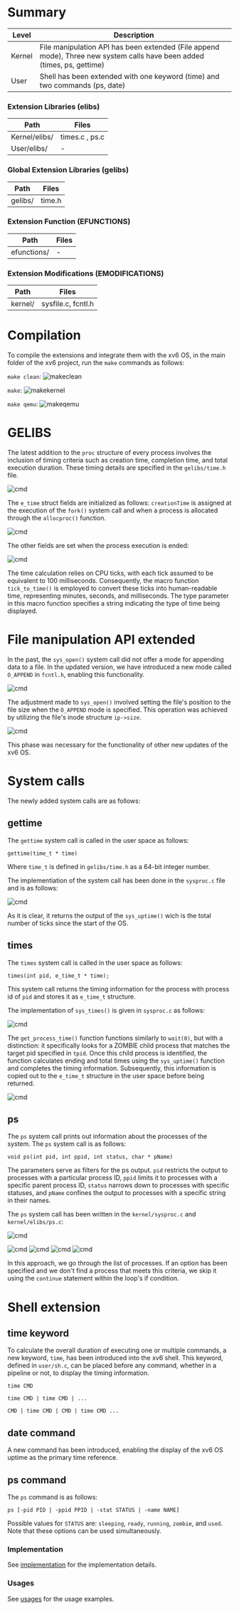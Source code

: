 # Summary
Level | Description |
| --- | --- |
| Kernel | File manipulation API has been extended (File append mode), Three new system calls have been added (times, ps, gettime)  |
| User | Shell has been extended with one keyword (time) and two commands (ps, date) |

### Extension Libraries (elibs)
Path | Files |
| --- | --- |
| Kernel/elibs/ | times.c , ps.c  |
| User/elibs/ |  - |

### Global Extension Libraries (gelibs)
Path | Files |
| --- | --- |
| gelibs/ | time.h |

### Extension Function (EFUNCTIONS)
Path | Files |
| --- | --- |
| efunctions/ | - |

### Extension Modifications (EMODIFICATIONS)
Path | Files |
| --- | --- |
| kernel/ | sysfile.c, fcntl.h |



# Compilation
To compile the extensions and integrate them with the xv6 OS, in the main folder of the xv6 project, run the `make` commands as follows:


`make clean`:
![makeclean](https://github.com/gkiarashv/xv6/blob/main/images/makeclean2.png)

`make`:
![makekernel](https://github.com/gkiarashv/xv6/blob/main/images/make2.png)


`make qemu`:
![makeqemu](https://github.com/gkiarashv/xv6/blob/main/images/makeqemu2.png)








# GELIBS
The latest addition to the `proc` structure of every process involves the inclusion of timing criteria such as creation time, completion time, and total execution duration. These timing details are specified in the `gelibs/time.h` file.

![cmd](https://github.com/gkiarashv/xv6/blob/main/images/timeinfo.png)


The `e_time` struct fields are initialized as follows: `creationTime` is assigned at the execution of the `fork()` system call and when a process is allocated through the `allocproc()` function.

![cmd](https://github.com/gkiarashv/xv6/blob/main/images/estructfp.png)


The other fields are set when the process execution is ended:

![cmd](https://github.com/gkiarashv/xv6/blob/main/images/exectime.png)


The time calculation relies on CPU ticks, with each tick assumed to be equivalent to 100 milliseconds. Consequently, the macro function `tick_to_time()` is employed to convert these ticks into human-readable time, representing minutes, seconds, and milliseconds. The type parameter in this macro function specifies a string indicating the type of time being displayed.











# File manipulation API extended

In the past, the `sys_open()` system call did not offer a mode for appending data to a file. In the updated version, we have introduced a new mode called `O_APPEND` in `fcntl.h`, enabling this functionality.

![cmd](https://github.com/gkiarashv/xv6/blob/main/images/fcntlmodes.png)


The adjustment made to `sys_open()` involved setting the file's position to the file size when the `O_APPEND` mode is specified. This operation was achieved by utilizing the file's inode structure `ip->size`.

![cmd](https://github.com/gkiarashv/xv6/blob/main/images/sysopen.png)


This phase was necessary for the functionality of other new updates of the xv6 OS.












# System calls
The newly added system calls are as follows:


## gettime
The `gettime` system call is called in the user space as follows:
```
gettime(time_t * time)
```
Where `time_t` is defined in `gelibs/time.h` as a 64-bit integer number.

The implementiation of the system call has been done in the `sysproc.c` file and is as follows:

![cmd](https://github.com/gkiarashv/xv6/blob/main/images/gettimeimp.png)

As it is clear, it returns the output of the `sys_uptime()` wich is the total number of ticks since the start of the OS.




## times
The `times` system call is called in the user space as follows:
```
times(int pid, e_time_t * time);
```
This system call returns the timing information for the process with process id of `pid` and stores it as `e_time_t` structure.

The implementation of `sys_times()` is given in `sysproc.c` as follows:

![cmd](https://github.com/gkiarashv/xv6/blob/main/images/sys_times.png)

The `get_process_time()` function functions similarly to `wait(0)`, but with a distinction: it specifically looks for a ZOMBIE child process that matches the target pid specified in `tpid`. Once this child process is identified, the function calculates ending and total times using the `sys_uptime()` function and completes the timing information. Subsequently, this information is copied out to the `e_time_t` structure in the user space before being returned.


![cmd](https://github.com/gkiarashv/xv6/blob/main/images/getprocesstime.png)






## ps
The `ps` system call prints out information about the processes of the system. The `ps` system call is as follows:
```
void ps(int pid, int ppid, int status, char * pName)
```

The parameters serve as filters for the ps output. `pid` restricts the output to processes with a particular process ID, `ppid` limits it to processes with a specific parent process ID, `status` narrows down to processes with specific statuses, and `pName` confines the output to processes with a specific string in their names.


The `ps` system call has been written in the `kernel/sysproc.c` and `kernel/elibs/ps.c`:

![cmd](https://github.com/gkiarashv/xv6/blob/main/images/sysps.png)

![cmd](https://github.com/gkiarashv/xv6/blob/main/images/psimp1.png)
![cmd](https://github.com/gkiarashv/xv6/blob/main/images/psimp2.png)
![cmd](https://github.com/gkiarashv/xv6/blob/main/images/psimp3.png)
![cmd](https://github.com/gkiarashv/xv6/blob/main/images/psimp4.png)

In this approach, we go through the list of processes. If an option has been specified and we don't find a process that meets this criteria, we skip it using the `continue` statement within the loop's if condition.







# Shell extension

## time keyword
To calculate the overall duration of executing one or multiple commands, a new keyword, `time`, has been introduced into the xv6 shell. This keyword, defined in `user/sh.c`, can be placed before any command, whether in a pipeline or not, to display the timing information.
```
time CMD
```
```
time CMD | time CMD | ...
```
```
CMD | time CMD | CMD | time CMD ...
```

## date command
A new command has been introduced, enabling the display of the xv6 OS uptime as the primary time reference.


## ps command
The `ps` command is as follows:
```
ps [-pid PID | -ppid PPID | -stat STATUS | -name NAME]
```
Possible values for `STATUS` are: `sleeping`, `ready`, `running`, `zombie`, and `used`. Note that these options can be used simultaneously.


### Implementation
See [implementation](https://github.com/gkiarashv/xv6/tree/main/contributions/Sep%2028%202023/shell_implemenation) for the implementation details.


### Usages
See [usages](https://github.com/gkiarashv/xv6/tree/main/contributions/Sep%2028%202023/shell_usage) for the usage examples.




















